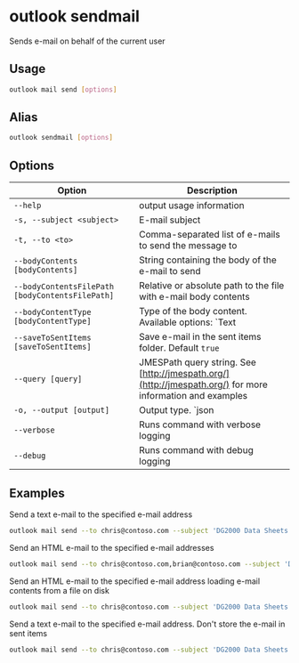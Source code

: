 # outlook sendmail

Sends e-mail on behalf of the current user

## Usage

```sh
outlook mail send [options]
```

## Alias

```sh
outlook sendmail [options]
```

## Options

Option|Description
------|-----------
`--help`|output usage information
`-s, --subject <subject>`|E-mail subject
`-t, --to <to>`|Comma-separated list of e-mails to send the message to
`--bodyContents [bodyContents]`|String containing the body of the e-mail to send
`--bodyContentsFilePath [bodyContentsFilePath]`|Relative or absolute path to the file with e-mail body contents
`--bodyContentType [bodyContentType]`|Type of the body content. Available options: `Text|HTML`. Default `Text`
`--saveToSentItems [saveToSentItems]`|Save e-mail in the sent items folder. Default `true`
`--query [query]`|JMESPath query string. See [http://jmespath.org/](http://jmespath.org/) for more information and examples
`-o, --output [output]`|Output type. `json|text`. Default `text`
`--verbose`|Runs command with verbose logging
`--debug`|Runs command with debug logging

## Examples

Send a text e-mail to the specified e-mail address

```sh
outlook mail send --to chris@contoso.com --subject 'DG2000 Data Sheets' --bodyContents 'The latest data sheets are in the team site'
```

Send an HTML e-mail to the specified e-mail addresses

```sh
outlook mail send --to chris@contoso.com,brian@contoso.com --subject 'DG2000 Data Sheets' --bodyContents 'The latest data sheets are in the <a href="https://contoso.sharepoint.com/sites/marketing">team site</a>' --bodyContentType HTML
```

Send an HTML e-mail to the specified e-mail address loading e-mail contents from a file on disk

```sh
outlook mail send --to chris@contoso.com --subject 'DG2000 Data Sheets' --bodyContentsFilePath email.html --bodyContentType HTML
```

Send a text e-mail to the specified e-mail address. Don't store the e-mail in sent items

```sh
outlook mail send --to chris@contoso.com --subject 'DG2000 Data Sheets' --bodyContents 'The latest data sheets are in the team site' --saveToSentItems false
```